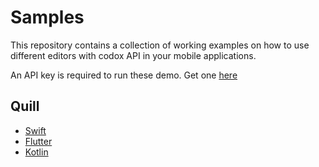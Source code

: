 # Samples

This repository contains a collection of working examples on how to use different editors with codox API in your mobile applications.

An API key is required to run these demo. Get one [here](https://app.codox.io)

## Quill

- [Swift](https://github.com/codoxhq/mobile-samples/tree/master/react-quill-codox)
- [Flutter](<(https://github.com/codoxhq/mobile-samples/tree/master/react-quill-codox)>)
- [Kotlin](https://github.com/codoxhq/mobile-samples/tree/master/react-quill-codox)
